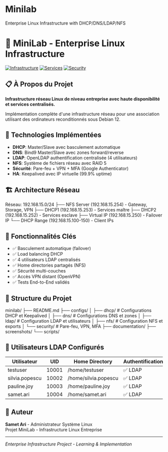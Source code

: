 # Minilab
Enterprise Linux Infrastructure with DHCP/DNS/LDAP/NFS

# 🏢 MiniLab - Enterprise Linux Infrastructure

[![Infrastructure](https://img.shields.io/badge/Infrastructure-Enterprise-blue.svg)](https://github.com/samet-ari/Minilab)
[![Services](https://img.shields.io/badge/Services-DHCP%2BDNS%2BLDAP%2BNFS-green.svg)](#)
[![Security](https://img.shields.io/badge/Security-Firewall%2BVPN%2BMFA-red.svg)](#)

## 📋 À Propos du Projet

**Infrastructure réseau Linux de niveau entreprise avec haute disponibilité et services centralisés.**

Implémentation complète d'une infrastructure réseau pour une association utilisant des ordinateurs reconditionnés sous Debian 12.

## 🎯 Technologies Implémentées

- **DHCP**: Master/Slave avec basculement automatique
- **DNS**: Bind9 Master/Slave avec zones forward/reverse  
- **LDAP**: OpenLDAP authentification centralisée (4 utilisateurs)
- **NFS**: Système de fichiers réseau avec RAID 5
- **Sécurité**: Pare-feu + VPN + MFA (Google Authenticator)
- **HA**: Keepalived avec IP virtuelle (99.9% uptime)

## 🏗️ Architecture Réseau
Réseau: 192.168.15.0/24
├── NFS Server (192.168.15.254) - Gateway, Storage, VPN
├── DHCP1 (192.168.15.253) - Services maître
├── DHCP2 (192.168.15.252) - Services esclave
├── Virtual IP (192.168.15.250) - Failover IP
└── DHCP Range (192.168.15.100-150) - Client IPs

## 🚀 Fonctionnalités Clés

- ✅ Basculement automatique (failover)
- ✅ Load balancing DHCP
- ✅ 4 utilisateurs LDAP centralisés
- ✅ Home directories partagés (NFS)
- ✅ Sécurité multi-couches
- ✅ Accès VPN distant (OpenVPN)
- ✅ Tests End-to-End validés

## 📁 Structure du Projet
minilab/
├── README.md
├── configs/
│   ├── dhcp/          # Configurations DHCP et Keepalived
│   ├── dns/           # Configurations DNS et zones
│   ├── ldap/          # Configuration LDAP et utilisateurs
│   ├── nfs/           # Configuration NFS et exports
│   └── security/      # Pare-feu, VPN, MFA
├── documentation/
├── screenshots/
└── scripts/
## 👥 Utilisateurs LDAP Configurés

| Utilisateur | UID | Home Directory | Authentification |
|-------------|-----|----------------|------------------|
| testuser | 10001 | /home/testuser | ✅ LDAP |
| silvia.popescu | 10002 | /home/silvia.popescu | ✅ LDAP |
| pauline.joy | 10003 | /home/pauline.joy | ✅ LDAP |
| samet.ari | 10004 | /home/samet.ari | ✅ LDAP |

## 👤 Auteur

**Samet Ari** - Administrateur Système Linux  
Projet MiniLab - Infrastructure Linux Entreprise

---
*Enterprise Infrastructure Project - Learning & Implementation*